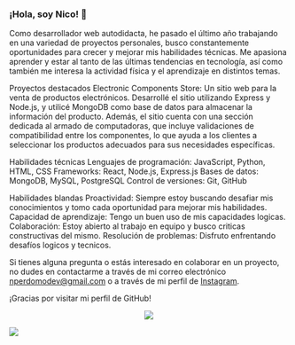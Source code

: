 

<!--
**EmuSTTM/emusttm** is a ✨ _special_ ✨ repository because its `README.md` (this file) appears on your GitHub profile.

Here are some ideas to get you started:

- 🔭 I’m currently working on ...
- 🌱 I’m currently learning ...
- 👯 I’m looking to collaborate on ...
- 🤔 I’m looking for help with ...
- 💬 Ask me about ...
- 📫 How to reach me: ...
- 😄 Pronouns: ...
- ⚡ Fun fact: ...
-->


### ¡Hola, soy Nico! 👋

Como desarrollador web autodidacta, he pasado el último año trabajando en una variedad de proyectos personales, busco constantemente oportunidades para crecer y mejorar mis habilidades técnicas. Me apasiona aprender y estar al tanto de las últimas tendencias en tecnología, así como también me interesa la actividad física y el aprendizaje en distintos temas.


Proyectos destacados
Electronic Components Store: Un sitio web para la venta de productos electrónicos. Desarrollé el sitio utilizando Express y Node.js, y utilicé MongoDB como base de datos para almacenar la información del producto.  Además, el sitio cuenta con una sección dedicada al armado de computadoras, que incluye validaciones de compatibilidad entre los componentes, lo que ayuda a los clientes a seleccionar los productos adecuados para sus necesidades específicas.




Habilidades técnicas 
Lenguajes de programación: JavaScript, Python, HTML, CSS
Frameworks: React, Node.js, Express.js
Bases de datos: MongoDB, MySQL, PostgreSQL
Control de versiones: Git, GitHub

Habilidades blandas
Proactividad: Siempre estoy buscando desafiar mis conocimientos y tomo cada oportunidad para mejorar mis habilidades.
Capacidad de aprendizaje: Tengo un buen uso de mis capacidades logicas. 
Colaboración: Estoy abierto al trabajo en equipo y busco criticas constructivas del mismo.
Resolución de problemas: Disfruto enfrentando desafíos logicos y tecnicos.


Si tienes alguna pregunta o estás interesado en colaborar en un proyecto, no dudes en contactarme a través de mi correo electrónico nperdomodev@gmail.com o a través de mi perfil de [Instagram](https://www.instagram.com/nico.perdomo.03/).

¡Gracias por visitar mi perfil de GitHub!

<p align='center'><a href='https://github.com/EmuSTTM'><img src='https://github-readme-streak-stats.herokuapp.com/?user=EmuSTTM&theme=flag-india'></a></p>

![](https://komarev.com/ghpvc/?username=EmuSTTM&style=for-the-badge&color=orange)






